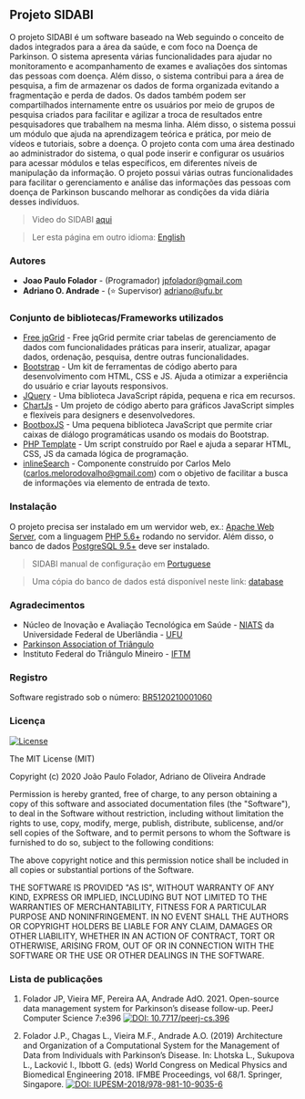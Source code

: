 ## Projeto SIDABI 
O projeto SIDABI é um software baseado na Web seguindo o conceito de dados integrados 
para a área da saúde, e com foco na Doença de Parkinson. O sistema apresenta várias 
funcionalidades para ajudar no monitoramento e acompanhamento de exames e avaliações 
dos sintomas das pessoas com doença. Além disso, o sistema contribui para a área de 
pesquisa, a fim de armazenar os dados de forma organizada evitando a fragmentação e perda de dados. 
Os dados também podem ser compartilhados internamente entre os usuários por meio de grupos 
de pesquisa criados para facilitar e agilizar a troca de resultados entre pesquisadores que 
trabalhem na mesma linha. Além disso, o sistema possui um módulo que ajuda na aprendizagem 
teórica e prática, por meio de vídeos e tutoriais, sobre a doença. O projeto conta com uma 
área destinado ao administrador do sistema, o qual pode inserir e configurar os usuários 
para acessar módulos e telas específicos, em diferentes níveis de manipulação da informação. 
O projeto possui várias outras funcionalidades para facilitar o gerenciamento e análise das 
informações das pessoas com doença de Parkinson buscando melhorar as condições da vida diária 
desses indivíduos.

> Video do SIDABI [aqui](https://github.com/jpfolador/sidabi/tree/master/docs/sidabi-video-illustration.mp4)

> Ler esta página em outro idioma: [English](https://github.com/jpfolador/sidabi/blob/master/README.md)

### Autores
* **Joao Paulo Folador** - (Programador) jpfolador@gmail.com
* **Adriano O. Andrade** - (:star: Supervisor) adriano@ufu.br

### Conjunto de bibliotecas/Frameworks utilizados
* [Free jqGrid](https://github.com/free-jqgrid/jqGrid) - Free jqGrid permite criar tabelas de gerenciamento de dados com funcionalidades práticas para inserir, atualizar, apagar dados, ordenação, pesquisa, dentre outras funcionalidades. 
* [Bootstrap](https://getbootstrap.com/) - Um kit de ferramentas de código aberto para desenvolvimento com HTML, CSS e JS. Ajuda a otimizar a experiência do usuário e criar layouts responsivos.
* [JQuery](https://jquery.com/) - Uma biblioteca JavaScript rápida, pequena e rica em recursos.
* [ChartJs](https://www.chartjs.org/) - Um projeto de código aberto para gráficos JavaScript simples e flexíveis para designers e desenvolvedores.
* [BootboxJS](http://bootboxjs.com/) - Uma pequena biblioteca JavaScript que permite criar caixas de diálogo programáticas usando os modais do Bootstrap.
* [PHP Template](https://github.com/raelgc/template) - Um script construído por Rael e ajuda a separar HTML, CSS, JS da camada lógica de programação.
* [inlineSearch]() - Componente construído por Carlos Melo (carlos.melorodovalho@gmail.com) com o objetivo de facilitar a busca de informações via elemento de entrada de texto.

### Instalação
O projeto precisa ser instalado em um wervidor web, ex.: [Apache Web Server](https://httpd.apache.org/), com a linguagem [PHP 5.6+](https://www.php.net/) rodando no servidor.
Além disso, o banco de dados [PostgreSQL 9.5+](https://www.postgresql.org/download/) deve ser instalado.
> SIDABI manual de configuração em [Portuguese](https://github.com/jpfolador/sidabi/tree/master/docs/tutorial-install-localhost.pdf)

> Uma cópia do banco de dados está disponível neste link: [database](https://github.com/jpfolador/sidabi/tree/master/docs/)

### Agradecimentos
* Núcleo de Inovação e Avaliação Tecnológica em Saúde - [NIATS](http://www.niats.feelt.ufu.br/en/node/58) da Universidade Federal de Uberlândia - [UFU](http://www.ufu.br/) 
* [Parkinson Association of Triângulo](https://parkinsontriangulo.org.br/) 
* Instituto Federal do Triângulo Mineiro - [IFTM](https://iftm.edu.br/)

### Registro
Software registrado sob o número: [BR5120210001060](https://busca.inpi.gov.br/pePI/jsp/programas/ProgramaSearchBasico.jsp)

### Licença

[![License](http://img.shields.io/:license-mit-blue.svg?style=flat-square)](http://badges.mit-license.org)

The MIT License (MIT)

Copyright (c) 2020 João Paulo Folador, Adriano de Oliveira Andrade

Permission is hereby granted, free of charge, to any person obtaining a copy of
this software and associated documentation files (the "Software"), to deal in
the Software without restriction, including without limitation the rights to
use, copy, modify, merge, publish, distribute, sublicense, and/or sell copies of
the Software, and to permit persons to whom the Software is furnished to do so,
subject to the following conditions:

The above copyright notice and this permission notice shall be included in all
copies or substantial portions of the Software.

THE SOFTWARE IS PROVIDED "AS IS", WITHOUT WARRANTY OF ANY KIND, EXPRESS OR
IMPLIED, INCLUDING BUT NOT LIMITED TO THE WARRANTIES OF MERCHANTABILITY, FITNESS
FOR A PARTICULAR PURPOSE AND NONINFRINGEMENT. IN NO EVENT SHALL THE AUTHORS OR
COPYRIGHT HOLDERS BE LIABLE FOR ANY CLAIM, DAMAGES OR OTHER LIABILITY, WHETHER
IN AN ACTION OF CONTRACT, TORT OR OTHERWISE, ARISING FROM, OUT OF OR IN
CONNECTION WITH THE SOFTWARE OR THE USE OR OTHER DEALINGS IN THE SOFTWARE.

### Lista de publicações
1. Folador JP, Vieira MF, Pereira AA, Andrade AdO. 2021. Open-source data management system for Parkinson’s disease follow-up. PeerJ Computer Science 7:e396
   [![DOI: 10.7717/peerj-cs.396](https://img.shields.io/badge/DOI-10.7717%2Fpeerj--cs.396-blue)](https://doi.org/10.7717/peerj-cs.396)

2. Folador J.P., Chagas L., Vieira M.F., Andrade A.O. (2019) Architecture and Organization of a Computational System for the Management of Data from Individuals with
   Parkinson’s Disease. In: Lhotska L., Sukupova L., Lacković I., Ibbott G. (eds) World Congress on Medical Physics and Biomedical Engineering 2018. IFMBE Proceedings, vol 68/1. Springer, Singapore.
   [![DOI: IUPESM-2018/978-981-10-9035-6](https://img.shields.io/badge/DOI-IUPESM--2018%2F978--981--10--9035--6-orange)](https://doi.org/10.1007/978-981-10-9035-6_54)

